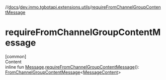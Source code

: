 //[docs](../../index.md)/[dev.inmo.tgbotapi.extensions.utils](index.md)/[requireFromChannelGroupContentMessage](require-from-channel-group-content-message.md)



# requireFromChannelGroupContentMessage  
[common]  
Content  
inline fun [Message](../dev.inmo.tgbotapi.types.message.abstracts/-message/index.md).[requireFromChannelGroupContentMessage](require-from-channel-group-content-message.md)(): [FromChannelGroupContentMessage](../dev.inmo.tgbotapi.types.message.abstracts/-from-channel-group-content-message/index.md)<[MessageContent](../dev.inmo.tgbotapi.types.message.content.abstracts/-message-content/index.md)>  



